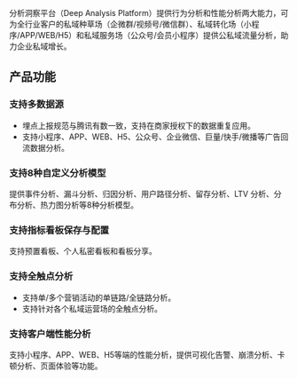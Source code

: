 分析洞察平台（Deep Analysis Platform）提供行为分析和性能分析两大能力，可为全行业客户的私域种草场（企微群/视频号/微信群）、私域转化场（小程序/APP/WEB/H5）和私域服务场（公众号/会员小程序）提供公私域流量分析，助力企业私域增长。

## 产品功能
### 支持多数据源
- 埋点上报规范与腾讯有数一致，支持在商家授权下的数据重复应用。
- 支持小程序、APP、WEB、H5、公众号、企业微信、巨量/快手/微播等广告回流数据分析。

### 支持8种自定义分析模型
提供事件分析、漏斗分析、归因分析、用户路径分析、留存分析、LTV 分析、分布分析、热力图分析等8种分析模型。

### 支持指标看板保存与配置
支持预置看板、个人私密看板和看板分享。

### 支持全触点分析
- 支持单/多个营销活动的单链路/全链路分析。
- 支持针对各个私域运营场的全触点分析。

### 支持客户端性能分析
支持小程序、APP、WEB、H5等端的性能分析，提供可视化告警、崩溃分析、卡顿分析、页面体验等功能。
